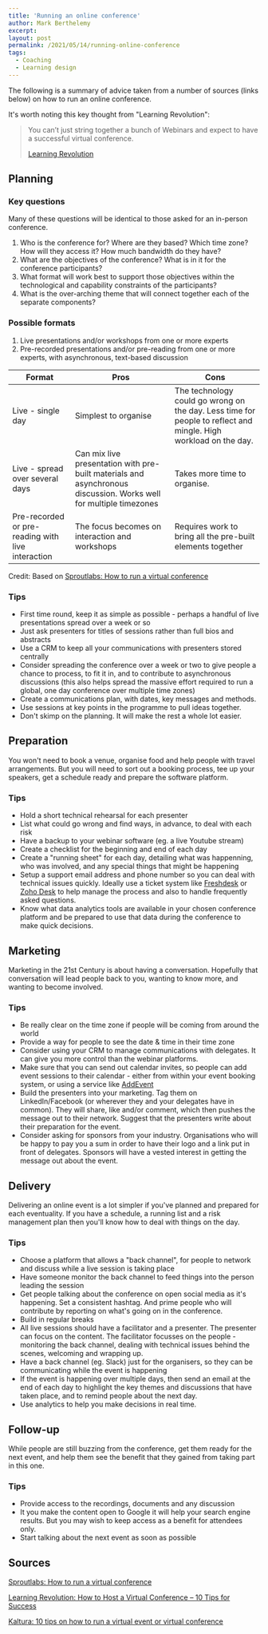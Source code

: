```yaml
---
title: 'Running an online conference'
author: Mark Berthelemy
excerpt:
layout: post
permalink: /2021/05/14/running-online-conference
tags:
  - Coaching
  - Learning design
---
```

The following is a summary of advice taken from a number of sources (links below) on how to run an online conference.

It's worth noting this key thought from "Learning Revolution":

> You can’t just string together a bunch of Webinars and expect to have a successful virtual conference.
>
> [Learning Revolution](https://www.learningrevolution.net/host-a-virtual-conference-tips-for-success/)

## Planning

### Key questions

Many of these questions will be identical to those asked for an in-person conference.

1. Who is the conference for? Where are they based? Which time zone? How will they access it? How much bandwidth do they have?
2. What are the objectives of the conference? What is in it for the conference participants?
3. What format will work best to support those objectives within the technological and capability constraints of the participants?
4. What is the over-arching theme that will connect together each of the separate components?

### Possible formats

1. Live presentations and/or workshops from one or more experts
2. Pre-recorded presentations and/or pre-reading from one or more experts, with asynchronous, text-based discussion

| Format | Pros | Cons |
| --- | --- | --- |
| Live - single day | Simplest to organise | The technology could go wrong on the day. Less time for people to reflect and mingle. High workload on the day. |
| Live - spread over several days | Can mix live presentation with pre-built materials and asynchronous discussion. Works well for multiple timezones | Takes more time to organise. |
| Pre-recorded or pre-reading with live interaction | The focus becomes on interaction and workshops | Requires work to bring all the pre-built elements together |

Credit: Based on [Sproutlabs: How to run a virtual conference](http://www.sproutlabs.com.au/blog/how-to-run-a-virtual-conference/)

### Tips

- First time round, keep it as simple as possible - perhaps a handful of live presentations spread over a week or so
- Just ask presenters for titles of sessions rather than full bios and abstracts
- Use a CRM to keep all your communications with presenters stored centrally
- Consider spreading the conference over a week or two to give people a chance to process, to fit it in, and to contribute to asynchronous discussions (this also helps spread the massive effort required to run a global, one day conference over multiple time zones)
- Create a communications plan, with dates, key messages and methods.
- Use sessions at key points in the programme to pull ideas together.
- Don't skimp on the planning. It will make the rest a whole lot easier.

## Preparation

You won't need to book a venue, organise food and help people with travel arrangements. But you will need to sort out a booking process, tee up your speakers, get a schedule ready and prepare the software platform.

### Tips

- Hold a short technical rehearsal for each presenter
- List what could go wrong and find ways, in advance, to deal with each risk
- Have a backup to your webinar software (eg. a live Youtube stream)
- Create a checklist for the beginning and end of each day
- Create a "running sheet" for each day, detailing what was happenning, who was involved, and any special things that might be happening
- Setup a support email address and phone number so you can deal with technical issues quickly. Ideally use a ticket system like [Freshdesk](https://freshdesk.com/) or [Zoho Desk](https://www.zoho.com/desk/) to help manage the process and also to handle frequently asked questions.
- Know what data analytics tools are available in your chosen conference platform and be prepared to use that data during the conference to make quick decisions.

## Marketing

Marketing in the 21st Century is about having a conversation. Hopefully that conversation will lead people back to you, wanting to know more, and wanting to become involved.

### Tips

- Be really clear on the time zone if people will be coming from around the world
- Provide a way for people to see the date &amp; time in their time zone
- Consider using your CRM to manage communications with delegates. It can give you more control than the webinar platforms.
- Make sure that you can send out calendar invites, so people can add event sessions to their calendar - either from within your event booking system, or using a service like [AddEvent](https://www.addevent.com/)
- Build the presenters into your marketing. Tag them on LinkedIn/Facebook (or wherever they and your delegates have in common). They will share, like and/or comment, which then pushes the message out to their network. Suggest that the presenters write about their preparation for the event.
- Consider asking for sponsors from your industry. Organisations who will be happy to pay you a sum in order to have their logo and a link put in front of delegates. Sponsors will have a vested interest in getting the message out about the event.

## Delivery

Delivering an online event is a lot simpler if you've planned and prepared for each eventuality. If you have a schedule, a running list and a risk management plan then you'll know how to deal with things on the day.

### Tips

- Choose a platform that allows a "back channel", for people to network and discuss while a live session is taking place
- Have someone monitor the back channel to feed things into the person leading the session
- Get people talking about the conference on open social media as it's happening. Set a consistent hashtag. And prime people who will contribute by reporting on what's going on in the conference.
- Build in regular breaks
- All live sessions should have a facilitator and a presenter. The presenter can focus on the content. The facilitator focusses on the people - monitoring the back channel, dealing with technical issues behind the scenes, welcoming and wrapping up.
- Have a back channel (eg. Slack) just for the organisers, so they can be communicating while the event is happening
- If the event is happening over multiple days, then send an email at the end of each day to highlight the key themes and discussions that have taken place, and to remind people about the next day.
- Use analytics to help you make decisions in real time.

## Follow-up

While people are still buzzing from the conference, get them ready for the next event, and help them see the benefit that they gained from taking part in this one.

### Tips

- Provide access to the recordings, documents and any discussion
- It you make the content open to Google it will help your search engine results. But you may wish to keep access as a benefit for attendees only.
- Start talking about the next event as soon as possible

## Sources

[Sproutlabs: How to run a virtual conference](http://www.sproutlabs.com.au/blog/how-to-run-a-virtual-conference/)

[Learning Revolution: How to Host a Virtual Conference – 10 Tips for Success](https://www.learningrevolution.net/host-a-virtual-conference-tips-for-success/)

[Kaltura: 10 tips on how to run a virtual event or virtual conference](https://corp.kaltura.com/blog/10-tips-on-how-to-run-a-virtual-event-or-virtual-conference/)
